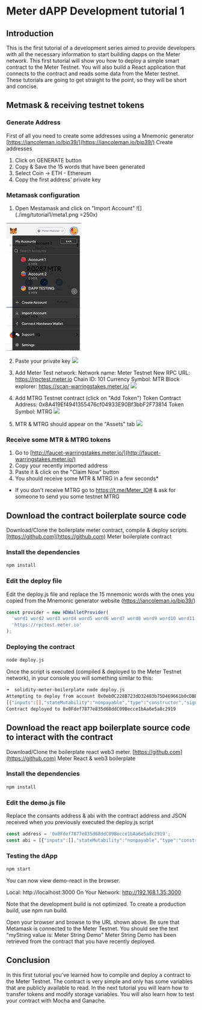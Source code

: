# Meter dAPP Development tutorial 1

## Introduction

This is the first tutorial of a development series aimed to provide developers with all the necessary information to start building dapps on the Meter network.
This first tutorial will show you how to deploy a simple smart contract to the Meter Testnet. You will also build a React application that connects to the contract and reads some data from the Meter testnet.
These tutorials are going to get straight to the point, so they will be short and concise.

## Metmask & receiving testnet tokens

### Generate Address

First of all you need to create some addresses using a Mnemonic generator
[https://iancoleman.io/bip39/](https://iancoleman.io/bip39/) Create addresses

1. Click on GENERATE button
2. Copy & Save the 15 words that have been generated
3. Select Coin -> ETH - Ethereum
4. Copy the first address' private key

### Metamask configuration

1. Open Mestamask and click on "Import Account"
![](./img/tutorial1/meta1.png =250x)
<img src="./img/tutorial1/meta1.png" width="200">

2. Paste your private key
![](./img/tutorial1/meta2.png=250x)

3. Add Meter Test network:
    Network name: Meter Testnet
    New RPC URL: https://rpctest.meter.io
    Chain ID: 101
    Currency Symbol: MTR
    Block explorer: https://scan-warringstakes.meter.io/
![](./img/tutorial1/meta3.png=250x)

4. Add MTRG Testnet contract (click on "Add Token")
    Token Contract Address: 0x8A419Ef4941355476cf04933E90Bf3bbF2F73814
    Token Symbol: MTRG
![](./img/tutorial1/meta4.png=250x)

5. MTR & MTRG should appear on the "Assets" tab
![](./img/tutorial1/meta5.png=250x)

### Receive some MTR & MTRG tokens

1. Go to [http://faucet-warringstakes.meter.io/](http://faucet-warringstakes.meter.io/) 
2. Copy your recently imported address 
3. Paste it & click on the "Claim Now" button
4. You should receive some MTR & MTRG in a few seconds*

* If you don't receive MTRG go to https://t.me/Meter_IO# & ask for someone to send you some testnet MTRG 

## Download the contract boilerplate source code

Download/Clone the boilerplate meter contract, compile & deploy scripts.
[https://github.com](https://github.com) Meter boilerplate contract

### Install the dependencies

````bash
npm install
````

### Edit the deploy file

Edit the deploy.js file and replace the 15 mnemonic words with the ones you copied from the Mnemonic generator website (https://iancoleman.io/bip39/)

````javascript
const provider = new HDWalletProvider(
  'word1 word2 word3 word4 word5 word6 word7 word8 word9 word10 word11 word12 word13 word14 word15',
  'https://rpctest.meter.io'
);
````

### Deploying the contract

````bash
node deploy.js
````

Once the script is executed (compiled & deployed to the Meter Testnet network), in your console you will something similar to this:

````bash
➜  solidity-meter-boilerplate node deploy.js
Attempting to deploy from account 0x0eb0C228B723dD32483b75D469661b0cDBE73264
[{"inputs":[],"stateMutability":"nonpayable","type":"constructor","signature":"constructor"},{"inputs":[],"name":"getArray","outputs":[{"internalType":"string[]","name":"","type":"string[]"}],"stateMutability":"view","type":"function","constant":true,"signature":"0xd504ea1d"},{"inputs":[{"internalType":"uint256","name":"","type":"uint256"}],"name":"myArray","outputs":[{"internalType":"string","name":"","type":"string"}],"stateMutability":"view","type":"function","constant":true,"signature":"0xcc3e57d9"},{"inputs":[],"name":"myString","outputs":[{"internalType":"string","name":"","type":"string"}],"stateMutability":"view","type":"function","constant":true,"signature":"0x492bfa18"}]
Contract deployed to 0x0Fdef7877e835d68ddC09Becce1bAa6e5a8c2919
````

## Download the react app boilerplate source code to interact with the contract

Download/Clone the boilerplate react web3 meter.
[https://github.com](https://github.com) Meter React & web3 boilerplate

### Install the dependencies

````bash
npm install
````

### Edit the demo.js file

Replace the consants address & abi with the contract address and JSON received when you previously executed the deploy.js script

````javascript
const address = '0x0Fdef7877e835d68ddC09Becce1bAa6e5a8c2919';
const abi = [{"inputs":[],"stateMutability":"nonpayable","type":"constructor","signature":"constructor"},{"inputs":[],"name":"getArray","outputs":[{"internalType":"string[]","name":"","type":"string[]"}],"stateMutability":"view","type":"function","constant":true,"signature":"0xd504ea1d"},{"inputs":[{"internalType":"uint256","name":"","type":"uint256"}],"name":"myArray","outputs":[{"internalType":"string","name":"","type":"string"}],"stateMutability":"view","type":"function","constant":true,"signature":"0xcc3e57d9"},{"inputs":[],"name":"myString","outputs":[{"internalType":"string","name":"","type":"string"}],"stateMutability":"view","type":"function","constant":true,"signature":"0x492bfa18"}];
````

### Testing the dApp

````bash
npm start
````

You can now view demo-react in the browser.

  Local:            http://localhost:3000
  On Your Network:  http://192.168.1.35:3000

Note that the development build is not optimized.
To create a production build, use npm run build.

Open your browser and browse to the URL shown above. Be sure that Metamask is connected to the Meter Testnet.
You should see the text "myString value is: Meter String Demo"
Meter String Demo has been retrieved from the contract that you have recently deployed.

## Conclusion

In this first tutorial you've learned how to compile and deploy a contract to the Meter Testnet. The contract is very simple and only has some variables that are publicly available to read. In the next tutorial you will learn how to transfer tokens and modify storage variables. You will also learn how to test your contract with Mocha and Ganache.